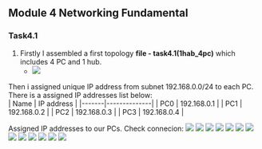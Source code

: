 ## Module 4 Networking Fundamental
### Task4.1

1) Firstly I assembled a first topology **file - task4.1(1hab_4pc)** which includes 4 PC and 1 hub.
	* ![](https://prnt.sc/toqoz3.png)

Then i assigned unique IP address from subnet 192.168.0.0/24 to each PC. There is a assigned IP addresses list below:  
| Name  |  IP address  |
|-------|--------------|
| PC0   | 192.168.0.1  |
| PC1   | 192.168.0.2  |
| PC2   | 192.168.0.3  |
| PC3   | 192.168.0.4  |

Assigned IP addresses to our PCs. Check connecion:
![](https://i.imgur.com/bk5Vq1E.png)
![](https://i.imgur.com/8dhKDCC.png) 
![](https://i.imgur.com/DfqkaCi.png)
![](https://i.imgur.com/NtEZDec.png)
![](https://i.imgur.com/wPfEMEg.png)
![](https://i.imgur.com/VT5fcAT.png)
![](https://i.imgur.com/UtJg45t.png)
![](https://i.imgur.com/0SUbJVl.png)
![](https://i.imgur.com/DAaIezJ.png)
![](https://i.imgur.com/3RAnGCo.png)
![](https://i.imgur.com/puCw2ue.png)
![](https://i.imgur.com/qnZBsX9.png)
![](https://i.imgur.com/Y180EWc.png)
